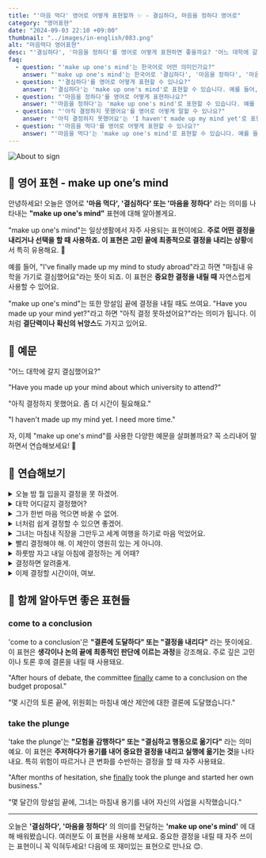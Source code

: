 ```yaml
---
title: "'마음 먹다' 영어로 어떻게 표현할까 ✨ - 결심하다, 마음을 정하다 영어로"
category: "영어표현"
date: "2024-09-03 22:10 +09:00"
thumbnail: "../images/in-english/083.png"
alt: "마음먹다 영어표현"
desc: "'결심하다', '마음을 정하다'를 영어로 어떻게 표현하면 좋을까요? '어느 대학에 갈지 결심했어요?', '아직 결정하지 못했어요. 좀 더 시간이 필요해요.' 등을 영어로 표현하는 법을 배워봅시다. 다양한 예문을 통해서 연습하고 본인의 표현으로 만들어 보세요."
faq:
  - question: "'make up one's mind'는 한국어로 어떤 의미인가요?"
    answer: "'make up one's mind'는 한국어로 '결심하다', '마음을 정하다', '마음을 먹다' 등으로 번역될 수 있습니다."
  - question: "'결심하다'를 영어로 어떻게 표현할 수 있나요?"
    answer: "'결심하다'는 'make up one's mind'로 표현할 수 있습니다. 예를 들어, '유학을 가기로 결심했어요'는 'I've made up my mind to study abroad'로 말할 수 있습니다."
  - question: "'마음을 정하다'를 영어로 어떻게 표현하나요?"
    answer: "'마음을 정하다'는 'make up one's mind'로 표현할 수 있습니다. 예를 들어, '어느 대학에 갈지 마음을 정했어요?'는 'Have you made up your mind about which university to attend?'로 말할 수 있습니다."
  - question: "'아직 결정하지 못했어요'를 영어로 어떻게 말할 수 있나요?"
    answer: "'아직 결정하지 못했어요'는 'I haven't made up my mind yet'로 표현할 수 있습니다."
  - question: "'마음을 먹다'를 영어로 어떻게 표현할 수 있나요?"
    answer: "'마음을 먹다'는 'make up one's mind'로 표현할 수 있습니다. 예를 들어, '마침내 새 직장을 찾기로 마음을 먹었어'는 'I've finally made up my mind to look for a new job'로 말할 수 있습니다."
---
```


![About to sign](../images/in-english/083-1.avif)

## 🌟 영어 표현 - make up one’s mind

안녕하세요! 오늘은 영어로 **'마음 먹다', '결심하다' 또는 '마음을 정하다'** 라는 의미를 나타내는 **"make up one's mind"** 표현에 대해 알아볼게요.

"make up one's mind"는 일상생활에서 자주 사용되는 표현이에요. **주로 어떤 결정을 내리거나 선택을 할 때 사용하죠. 이 표현은 고민 끝에 최종적으로 결정을 내리는 상황**에서 특히 유용해요. 🤔

예를 들어, "I've finally made up my mind to study abroad"라고 하면 "마침내 유학을 가기로 결심했어요"라는 뜻이 되죠. 이 표현은 **중요한 결정을 내릴 때** 자연스럽게 사용할 수 있어요.

"make up one's mind"는 또한 망설임 끝에 결정을 내릴 때도 쓰여요. "Have you made up your mind yet?"라고 하면 "아직 결정 못하셨어요?"라는 의미가 됩니다. 이처럼 **결단력이나 확신의 뉘앙스**도 가지고 있어요.

<script async src="https://pagead2.googlesyndication.com/pagead/js/adsbygoogle.js?client=ca-pub-1465612013356152"
     crossorigin="anonymous"></script>
<!-- engple-horizontal-ad -->

<div 
  data-inline-banner="🎉 새해에는 스픽 AI와 함께 영어 공부하자" 
  data-inline-banner-subtext="설날 특별 할인으로 60%할인 + 추가 7만원 할인! (~2/3)" 
  data-inline-banner-link="https://app.usespeak.com/kr-ko/sale/kr-affiliate-special/?ref=engple-inline"
  data-inline-banner-caption="해당 링크를 통해 구매시 일정액의 수수료를 지급받습니다.">
</div>

## 📖 예문

"어느 대학에 갈지 결심했어요?"

"Have you made up your mind about which university to attend?"

"아직 결정하지 못했어요. 좀 더 시간이 필요해요."

"I haven't made up my mind yet. I need more time."

자, 이제 "make up one's mind"를 사용한 다양한 예문을 살펴볼까요? 꼭 소리내어 말하면서 연습해보세요! 🚀

## 💬 연습해보기

<details>
<summary>오늘 밤 뭘 입을지 결정을 못 하겠어.</summary>
<span>I can't make up my mind about what to wear tonight.</span>
</details>

<details>
<summary>대학 어디갈지 결정했어?</summary>
<span>Have you made up your mind about college yet?</span>
</details>

<details>
<summary>그가 한번 마음 먹으면 바꿀 수 없어.</summary>
<span>Once he makes up his mind, there's no changing it</span>
</details>

<details>
<summary>너처럼 쉽게 결정할 수 있으면 좋겠어.</summary>
<span><a href="/blog/in-english/118.i-wish/">I wish</a> I could make up my mind as easily as you do.</span>
</details>

<details>
<summary>그녀는 마침내 직장을 그만두고 세계 여행을 하기로 마음 먹었어요.</summary>
<span>She <a href="/blog/in-english/182.finally/">finally</a> made up her mind to quit her job and travel the world.</span>
</details>

<details>
<summary>빨리 결정해야 해. 이 제안이 영원히 있는 게 아니야.</summary>
<span>We need to make up our minds quickly. The offer won't last forever.</span>
</details>

<details>
<summary>하룻밤 자고 내일 아침에 결정하는 게 어때?</summary>
<span>Why don't you sleep on it and make up your mind in the morning?</span>
</details>

<details>
<summary>결정하면 알려줄게.</summary>
<span>I'll <a href="/blog/in-english/241.let-someone-know/">let you know</a> when I've made up my mind.</span>
</details>

<details>
<summary>이제 결정할 시간이야, 여보.</summary>
<span>It's time to make up your mind, honey.</span>
</details>

## 🤝 함께 알아두면 좋은 표현들

### come to a conclusion

'come to a conclusion'은 **"결론에 도달하다" 또는 "결정을 내리다"** 라는 뜻이에요. 이 표현은 **생각이나 논의 끝에 최종적인 판단에 이르는 과정**을 강조해요. 주로 깊은 고민이나 토론 후에 결론을 내릴 때 사용돼요.

"After hours of debate, the committee [finally](/blog/in-english/182.finally/) came to a conclusion on the budget proposal."

"몇 시간의 토론 끝에, 위원회는 마침내 예산 제안에 대한 결론에 도달했습니다."

### take the plunge

'take the plunge'는 **"모험을 감행하다" 또는 "결심하고 행동으로 옮기다"** 라는 의미예요. 이 표현은 **주저하다가 용기를 내어 중요한 결정을 내리고 실행에 옮기는 것**을 나타내요. 특히 위험이 따르거나 큰 변화를 수반하는 결정을 할 때 자주 사용돼요.

"After months of hesitation, she [finally](/blog/in-english/182.finally/) took the plunge and started her own business."

"몇 달간의 망설임 끝에, 그녀는 마침내 용기를 내어 자신의 사업을 시작했습니다."

---

오늘은 **'결심하다', '마음을 정하다'** 의 의미를 전달하는 **'make up one's mind'** 에 대해 배워봤습니다. 여러분도 이 표현을 사용해 보세요. 중요한 결정을 내릴 때 자주 쓰이는 표현이니 꼭 익혀두세요! 다음에 또 재미있는 표현으로 만나요 😊.
